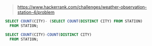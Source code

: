 > https://www.hackerrank.com/challenges/weather-observation-station-4/problem

```SQL
SELECT COUNT(CITY)- (SELECT COUNT(DISTINCT CITY) FROM STATION)
  FROM STATION;
```

```SQL
SELECT COUNT(CITY)-COUNT(DISTINCT CITY)
  FROM STATION;
```

